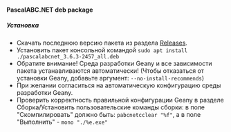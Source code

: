 #### PascalABC.NET deb package

##### Установка
- Скачать последнюю версию пакета из раздела [Releases](https://github.com/COOLIRON2311/pabcnetdeb/releases).
- Установить пакет консольной командой `sudo apt install ./pascalabcnet_3.6.3-2457_all.deb `
- Обратите внимание! Среда разработки Geany и все зависимости пакета устанавливаются автоматически! (Чтобы отказаться от установки Geany, добавьте аргумент: `--no-install-recommends`)
- При желании согласиться на автоматическую конфигурацию среды разработки Geany.
- Проверить корректность правильной конфигурации Geany в разделе Сборка/Установить пользовательские команды сборки:
в поле "Скомпилировать" должно быть: `pabcnetcclear "%f"`, а в поле "Выполнить" - `mono "./%e.exe"`
